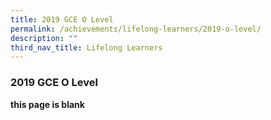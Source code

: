 ```yaml
---
title: 2019 GCE O Level
permalink: /achievements/lifelong-learners/2019-o-level/
description: ""
third_nav_title: Lifelong Learners
---
```

### **2019 GCE O Level**

**this page is blank**
